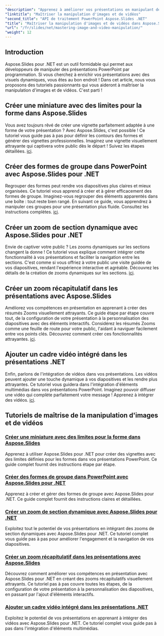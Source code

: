 ```yaml
---
"description": "Apprenez à améliorer vos présentations en manipulant des images et des vidéos avec Aspose.Slides pour .NET. Ce guide complet propose des tutoriels étape par étape."
"linktitle": "Maîtriser la manipulation d'images et de vidéos"
"second_title": "API de traitement PowerPoint Aspose.Slides .NET"
"title": "Maîtriser la manipulation d'images et de vidéos dans Aspose.Slides"
"url": "/fr/slides/net/mastering-image-and-video-manipulation/"
"weight": 12
---
```


## Introduction

Aspose.Slides pour .NET est un outil formidable qui permet aux développeurs de manipuler des présentations PowerPoint par programmation. Si vous cherchez à enrichir vos présentations avec des visuels dynamiques, vous êtes au bon endroit ! Dans cet article, nous vous proposons des tutoriels passionnants qui vous aideront à maîtriser la manipulation d'images et de vidéos. C'est parti !

## Créer une miniature avec des limites pour la forme dans Aspose.Slides

Vous avez toujours rêvé de créer une vignette parfaitement adaptée à une forme de votre présentation ? Avec Aspose.Slides, c'est possible ! Ce tutoriel vous guide pas à pas pour définir les contours des formes et générer des vignettes professionnelles. Imaginez une vignette visuellement attrayante qui captivera votre public dès le départ ! Suivez les étapes détaillées. [ici](./create-thumbnail-bounds-shape/).

## Créer des formes de groupe dans PowerPoint avec Aspose.Slides pour .NET

Regrouper des formes peut rendre vos diapositives plus claires et mieux organisées. Ce tutoriel vous apprend à créer et à gérer efficacement des formes de groupe. Imaginez-vous regrouper des éléments apparentés dans une boîte : tout reste bien rangé. En suivant ce guide, vous apprendrez à manipuler ces groupes pour une présentation plus fluide. Consultez les instructions complètes. [ici](./create-group-shapes/).

## Créer un zoom de section dynamique avec Aspose.Slides pour .NET

Envie de captiver votre public ? Les zooms dynamiques sur les sections changent la donne ! Ce tutoriel vous explique comment intégrer cette fonctionnalité à vos présentations et faciliter la navigation entre les sections. C'est comme si vous offriez à votre public une visite guidée de vos diapositives, rendant l'expérience interactive et agréable. Découvrez les détails de la création de zooms dynamiques sur les sections. [ici](./create-dynamic-section-zoom/).

## Créer un zoom récapitulatif dans les présentations avec Aspose.Slides

Améliorez vos compétences en présentation en apprenant à créer des résumés Zooms visuellement attrayants. Ce guide étape par étape couvre tout, de la configuration de votre présentation à la personnalisation des diapositives avec des éléments interactifs. Considérez les résumés Zooms comme une feuille de route pour votre public, l'aidant à naviguer facilement entre vos points clés. Découvrez comment créer ces fonctionnalités attrayantes. [ici](./create-summary-zoom/).

## Ajouter un cadre vidéo intégré dans les présentations .NET

Enfin, parlons de l'intégration de vidéos dans vos présentations. Les vidéos peuvent ajouter une touche dynamique à vos diapositives et les rendre plus attrayantes. Ce tutoriel vous guidera dans l'intégration d'éléments multimédias dans vos présentations PowerPoint. Imaginez pouvoir diffuser une vidéo qui complète parfaitement votre message ! Apprenez à intégrer des vidéos. [ici](./add-embedded-videos-frame/).

## Tutoriels de maîtrise de la manipulation d'images et de vidéos
### [Créer une miniature avec des limites pour la forme dans Aspose.Slides](./create-thumbnail-bounds-shape/)
Apprenez à utiliser Aspose.Slides pour .NET pour créer des vignettes avec des limites définies pour les formes dans vos présentations PowerPoint. Ce guide complet fournit des instructions étape par étape.
### [Créer des formes de groupe dans PowerPoint avec Aspose.Slides pour .NET](./create-group-shapes/)
Apprenez à créer et gérer des formes de groupe avec Aspose.Slides pour .NET. Ce guide complet fournit des instructions claires et détaillées.
### [Créer un zoom de section dynamique avec Aspose.Slides pour .NET](./create-dynamic-section-zoom/)
Exploitez tout le potentiel de vos présentations en intégrant des zooms de section dynamiques avec Aspose.Slides pour .NET. Ce tutoriel complet vous guide pas à pas pour améliorer l'engagement et la navigation de vos diapositives.
### [Créer un zoom récapitulatif dans les présentations avec Aspose.Slides](./create-summary-zoom/)
Découvrez comment améliorer vos compétences en présentation avec Aspose.Slides pour .NET en créant des zooms récapitulatifs visuellement attrayants. Ce tutoriel pas à pas couvre toutes les étapes, de la configuration de votre présentation à la personnalisation des diapositives, en passant par l'ajout d'éléments interactifs.
### [Ajouter un cadre vidéo intégré dans les présentations .NET](./add-embedded-videos-frame/)
Exploitez le potentiel de vos présentations en apprenant à intégrer des vidéos avec Aspose.Slides pour .NET. Ce tutoriel complet vous guide pas à pas dans l'intégration d'éléments multimédias.